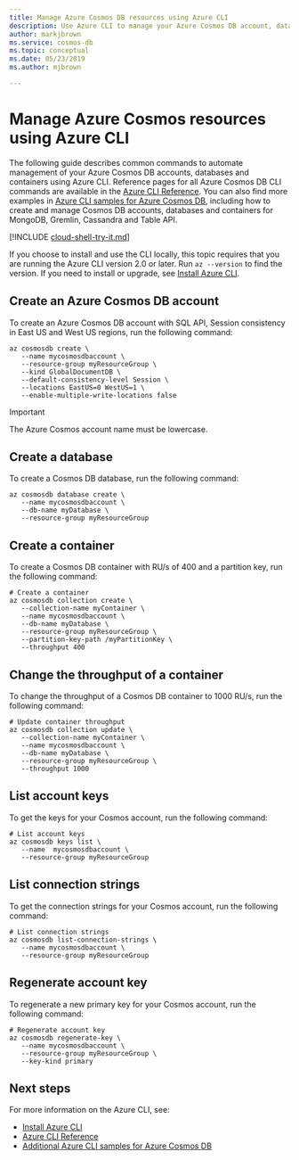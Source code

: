 ```yaml
---
title: Manage Azure Cosmos DB resources using Azure CLI
description: Use Azure CLI to manage your Azure Cosmos DB account, database and containers. 
author: markjbrown
ms.service: cosmos-db
ms.topic: conceptual
ms.date: 05/23/2019
ms.author: mjbrown

---
```

# Manage Azure Cosmos resources using Azure CLI

The following guide describes common commands to automate management of your Azure Cosmos DB accounts, databases and containers using Azure CLI. Reference pages for all Azure Cosmos DB CLI commands are available in the [Azure CLI Reference](https://docs.microsoft.com/cli/azure/cosmosdb). You can also find more examples in [Azure CLI samples for Azure Cosmos DB](cli-samples.md), including how to create and manage Cosmos DB accounts, databases and containers for MongoDB, Gremlin, Cassandra and Table API.

[!INCLUDE [cloud-shell-try-it.md](../../includes/cloud-shell-try-it.md)]

If you choose to install and use the CLI locally, this topic requires that you are running the Azure CLI version 2.0 or later. Run `az --version` to find the version. If you need to install or upgrade, see [Install Azure CLI](/cli/azure/install-azure-cli).

## Create an Azure Cosmos DB account

To create an Azure Cosmos DB account with SQL API, Session consistency in East US and West US regions, run the following command:

```azurecli-interactive
az cosmosdb create \
   --name mycosmosdbaccount \
   --resource-group myResourceGroup \
   --kind GlobalDocumentDB \
   --default-consistency-level Session \
   --locations EastUS=0 WestUS=1 \
   --enable-multiple-write-locations false
```

> [!IMPORTANT]
> The Azure Cosmos account name must be lowercase.

## Create a database

To create a Cosmos DB database, run the following command:

```azurecli-interactive
az cosmosdb database create \
   --name mycosmosdbaccount \
   --db-name myDatabase \
   --resource-group myResourceGroup
```

## Create a container

To create a Cosmos DB container with RU/s of 400 and a partition key, run the following command:

```azurecli-interactive
# Create a container
az cosmosdb collection create \
   --collection-name myContainer \
   --name mycosmosdbaccount \
   --db-name myDatabase \
   --resource-group myResourceGroup \
   --partition-key-path /myPartitionKey \
   --throughput 400
```

## Change the throughput of a container

To change the throughput of a Cosmos DB container to 1000 RU/s, run the following command:

```azurecli-interactive
# Update container throughput
az cosmosdb collection update \
   --collection-name myContainer \
   --name mycosmosdbaccount \
   --db-name myDatabase \
   --resource-group myResourceGroup \
   --throughput 1000
```

## List account keys

To get the keys for your Cosmos account, run the following command:

```azurecli-interactive
# List account keys
az cosmosdb keys list \
   --name  mycosmosdbaccount \
   --resource-group myResourceGroup
```

## List connection strings

To get the connection strings for your Cosmos account, run the following command:

```azurecli-interactive
# List connection strings
az cosmosdb list-connection-strings \
   --name mycosmosdbaccount \
   --resource-group myResourceGroup
```

## Regenerate account key

To regenerate a new primary key for your Cosmos account, run the following command:

```azurecli-interactive
# Regenerate account key
az cosmosdb regenerate-key \
   --name mycosmosdbaccount \
   --resource-group myResourceGroup \
   --key-kind primary
```

## Next steps

For more information on the Azure CLI, see:

- [Install Azure CLI](/cli/azure/install-azure-cli)
- [Azure CLI Reference](https://docs.microsoft.com/cli/azure/cosmosdb)
- [Additional Azure CLI samples for Azure Cosmos DB](cli-samples.md)

